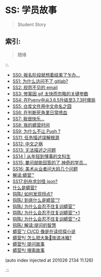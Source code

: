 # SS: 学员故事
> Student Story

## 索引:
> 随缘

::.

- [ SS0: 报名阶段就想着结束了乍办...](190713-SS0-after101camp.md)
- [ SS1: 为什么访问不了 gitlab?](190714-SS1-ie-err.md)
- [ SS2: 视而不见的 email](190724-SS2-email-and.md)
- [ SS3: 惨案因 gif 太快而忽略的关键参数](190811-SS3-gif-project-id.md)
- [ SS4: 在Pyenv中从3.6.5升级至3.7.3时僵局](190815-block-pyenv373.md)
- [ SS5: 仓库文件用中文命名之囧](190815-uri-anti-chinese.md)
- [ SS6: 在判断死角里日常喷血](190818-auto-list2str.md)
- [ SS7: 我很快乐...](190912-i-am-happy.md)
- [ SS8: 我的蟒营时间](190914-jy-time-story.md)
- [ SS9: 为什么不让 Push ?](190920-why-cant-push.md)
- [ SS11: 任务描述误解根源](191108-chaos-tasks.md)
- [ SS12: 中文之祸](191108-chinese-chaos.md)
- [ SS13: 无法描述之问题](191109-2py-chaos-ask.md)
- [ SS14 | 从年轻到懂事的文科生](191115-SS14-datetime-from-young-2grownup.md)
- [ SS15: 嘦问就能回答的了,神奇的学员...](191124-SS15-2py-py2-3-try.md)
- [ SS16: 美术从业者问大妈几个问题](191210-SS16-2py-dama-ask.md)
- [ 解读:蟒营™](191214-Shankai-4py-Whats101.md)
- [ SS17:刻舟求剑怪 json?](191220-SS17-3py-cannot-find-sword-openIssueCount.md)
- [ 什么是蟒营?](200414-Shankai-5py-Whats101.md)
- [ 钩陈/ 如何发现拐点?](200429-ZoomQuiet-OldTouch-how4humm.md)
- [ 钩陈/ 到底什么是蟒营™?](200429-ZoomQuiet-OldTouch-what101camp.md)
- [ 钩陈/ 为什么会忍不住复训蟒营™](200429-ZoomQuiet-OldTouch-why-re101camp.md)
- [ 钩陈/ 为什么会忍不住复训蟒营™+1](200429-ZoomQuiet-OldTouch-why-re101camp1.md)
- [ 钩陈/ 为什么会忍不住复训蟒营™+2](200429-ZoomQuiet-OldTouch-why-re101camp2.md)
- [ 钩陈/ 解读:提问的智慧](200503-ZoomQuiet-OldTouch-H2AQ.md)
- [ 蟒营™/ CI/CD 像是在读侦探小说](200527-ZoomQuiet-7py-cicd.md)
- [ 蟒营®/ 怎么把大象🐘放进冰箱?](200528-ZoomQuiet-7py-elephant.md)
- [ 蟒营®/ 提问故事](200831-12py-how2ask.md)
- [ 蟒营®/ 搜索故事](200831-12py-how2search.md)

(auto index injected at 201026 2134 11.126) 

.::


